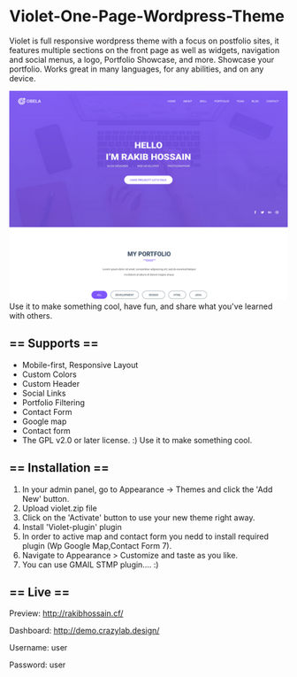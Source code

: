 
# Violet-One-Page-Wordpress-Theme

Violet is full responsive wordpress theme with a focus on postfolio sites, it features multiple sections on the front page as well as widgets, navigation and social menus, a logo, Portfolio Showcase, and more. Showcase your portfolio. Works great in many languages, for any abilities, and on any device.

![screenshot](screenshot.png)
Use it to make something cool, have fun, and share what you've learned with others.


## == Supports ==
* Mobile-first, Responsive Layout
* Custom Colors
* Custom Header
* Social Links
* Portfolio Filtering
* Contact Form
* Google map
* Contact form
* The GPL v2.0 or later license. :) Use it to make something cool.


## == Installation ==

1. In your admin panel, go to Appearance -> Themes and click the 'Add New' button.
2. Upload violet.zip file
3. Click on the 'Activate' button to use your new theme right away.
4. Install 'Violet-plugin' plugin
5. In order to active map and contact form you nedd to install required plugin (Wp Google Map,Contact Form 7).
5. Navigate to Appearance > Customize and taste as you like.
6. You can use GMAIL STMP plugin.... :)


## == Live ==
Preview:  http://rakibhossain.cf/

Dashboard: http://demo.crazylab.design/

Username: user

Password: user
